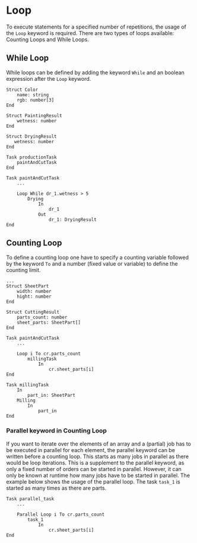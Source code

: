 <!--
SPDX-FileCopyrightText: The PFDL Contributors
SPDX-License-Identifier: MIT
-->
# Loop
To execute statements for a specified number of repetitions, the usage of the `Loop` keyword is required.
There are two types of loops available: Counting Loops and While Loops.

## While Loop

While loops can be defined by adding the keyword `While` and an boolean expression after the `Loop` keyword.

```text linenums="1"
Struct Color
    name: string
    rgb: number[3]
End

Struct PaintingResult
    wetness: number
End

Struct DryingResult
   wetness: number
End

Task productionTask
    paintAndCutTask
End

Task paintAndCutTask
    ...

    Loop While dr_1.wetness > 5
        Drying
            In
                dr_1
            Out
                dr_1: DryingResult
End
```


## Counting Loop

To define a counting loop one have to specify a counting variable followed by the keyword `To` and a number (fixed value or variable) to define the counting limit.

```text linenums="1"
...
Struct SheetPart
    width: number
    hight: number
End

Struct CuttingResult
    parts_count: number
    sheet_parts: SheetPart[]
End

Task paintAndCutTask
    ...

    Loop i To cr.parts_count
        millingTask
            In
                cr.sheet_parts[i]
End

Task millingTask
    In 
        part_in: SheetPart
    Milling
        In
            part_in
End
```

### Parallel keyword in Counting Loop
If you want to iterate over the elements of an array and a (partial) job has to be executed in parallel for each element, the parallel keyword can be written before a counting loop.
This starts as many jobs in parallel as there would be loop iterations.
This is a supplement to the parallel keyword, as only a fixed number of orders can be started in parallel.
However, it can only be known at runtime how many jobs have to be started in parallel.
The example below shows the usage of the parallel loop.
The task `task_1` is started as many times as there are parts.

```text linenums="1"
Task parallel_task
    ...

    Parallel Loop i To cr.parts_count
        task_1
            In
                cr.sheet_parts[i]
End
```